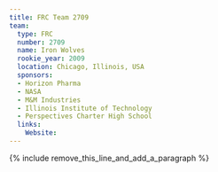 ```yaml
---
title: FRC Team 2709
team:
  type: FRC
  number: 2709
  name: Iron Wolves
  rookie_year: 2009
  location: Chicago, Illinois, USA
  sponsors:
  - Horizon Pharma
  - NASA
  - M&M Industries
  - Illinois Institute of Technology
  - Perspectives Charter High School
  links:
    Website:
---
```


{% include remove_this_line_and_add_a_paragraph %}